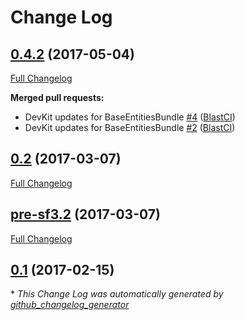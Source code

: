 # Change Log

## [0.4.2](https://github.com/blast-project/BaseEntitiesBundle/tree/0.4.2) (2017-05-04)
[Full Changelog](https://github.com/blast-project/BaseEntitiesBundle/compare/0.2...0.4.2)

**Merged pull requests:**

- DevKit updates for BaseEntitiesBundle [\#4](https://github.com/blast-project/BaseEntitiesBundle/pull/4) ([BlastCI](https://github.com/BlastCI))
- DevKit updates for BaseEntitiesBundle [\#2](https://github.com/blast-project/BaseEntitiesBundle/pull/2) ([BlastCI](https://github.com/BlastCI))

## [0.2](https://github.com/blast-project/BaseEntitiesBundle/tree/0.2) (2017-03-07)
[Full Changelog](https://github.com/blast-project/BaseEntitiesBundle/compare/pre-sf3.2...0.2)

## [pre-sf3.2](https://github.com/blast-project/BaseEntitiesBundle/tree/pre-sf3.2) (2017-03-07)
[Full Changelog](https://github.com/blast-project/BaseEntitiesBundle/compare/0.1...pre-sf3.2)

## [0.1](https://github.com/blast-project/BaseEntitiesBundle/tree/0.1) (2017-02-15)


\* *This Change Log was automatically generated by [github_changelog_generator](https://github.com/skywinder/Github-Changelog-Generator)*